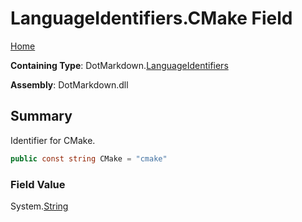 <a name="_top"></a>

# LanguageIdentifiers\.CMake Field

[Home](../../../README.md#_top)

**Containing Type**: DotMarkdown\.[LanguageIdentifiers](../README.md#_top)

**Assembly**: DotMarkdown\.dll

## Summary

Identifier for CMake\.

```csharp
public const string CMake = "cmake"
```

### Field Value

System\.[String](https://docs.microsoft.com/en-us/dotnet/api/system.string)

